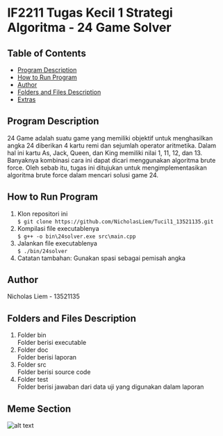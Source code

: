 <h1> <b> IF2211 Tugas Kecil 1 Strategi Algoritma - 24 Game Solver </b> </h1>

## **Table of Contents**
* [Program Description](#program-description)
* [How to Run Program](#how-to-run-program)
* [Author](#author)
* [Folders and Files Description](#folders-and-files-description)
* [Extras](#meme-section)

## **Program Description**
<p> 24 Game adalah suatu game yang memiliki objektif untuk menghasilkan angka 24 diberikan 4 kartu remi dan sejumlah operator aritmetika. 
Dalam hal ini kartu As, Jack, Queen, dan King memiliki nilai 1, 11, 12, dan 13. Banyaknya kombinasi cara ini dapat dicari menggunakan algoritma
brute force. Oleh sebab itu, tugas ini ditujukan untuk mengimplementasikan algoritma brute force dalam mencari solusi game 24.</p>



## **How to Run Program**
1. Klon repositori ini <br>
`$ git clone https://github.com/NicholasLiem/Tucil1_13521135.git `
2. Kompilasi file executablenya <br>
`$ g++ -o bin\24solver.exe src\main.cpp`
3. Jalankan file executablenya <br>
`$ ./bin/24solver`
4. Catatan tambahan: Gunakan spasi sebagai pemisah angka

## **Author**
Nicholas Liem - 13521135

## **Folders and Files Description**
1. Folder bin <br>
Folder berisi executable
2. Folder doc <br>
Folder berisi laporan
3. Folder src <br>
Folder berisi source code
4. Folder test <br>
Folder berisi jawaban dari data uji yang digunakan dalam laporan

## **Meme Section**
![alt text](https://i.kym-cdn.com/photos/images/original/002/046/058/28a.png)
